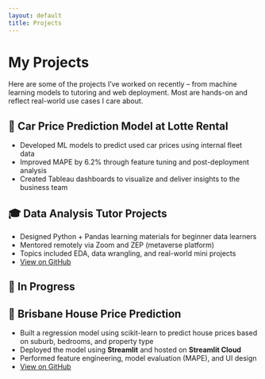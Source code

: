 ```yaml
---
layout: default
title: Projects
---
```


<div class="post">
  <h1 class="pageTitle">My Projects</h1>
  <p class="intro">Here are some of the projects I’ve worked on recently – from machine learning models to tutoring and web deployment. Most are hands-on and reflect real-world use cases I care about.</p>

  <h2>🚗 Car Price Prediction Model at Lotte Rental</h2>
  <ul>
    <li>Developed ML models to predict used car prices using internal fleet data</li>
    <li>Improved MAPE by 6.2% through feature tuning and post-deployment analysis</li>
    <li>Created Tableau dashboards to visualize and deliver insights to the business team</li>
  </ul>

  <h2>🎓 Data Analysis Tutor Projects</h2>
  <ul>
    <li>Designed Python + Pandas learning materials for beginner data learners</li>
    <li>Mentored remotely via Zoom and ZEP (metaverse platform)</li>
    <li>Topics included EDA, data wrangling, and real-world mini projects</li>
    <li><a href="https://github.com/your-repo/brisbane-house-price-app" target="_blank">View on GitHub</a></li>
  </ul>

  <h2>🧠 In Progress</h2>

   <h2>🏡 Brisbane House Price Prediction</h2>
  <ul>
    <li>Built a regression model using scikit-learn to predict house prices based on suburb, bedrooms, and property type</li>
    <li>Deployed the model using <strong>Streamlit</strong> and hosted on <strong>Streamlit Cloud</strong></li>
    <li>Performed feature engineering, model evaluation (MAPE), and UI design</li>
    <li><a href="https://github.com/your-repo/brisbane-house-price-app" target="_blank">View on GitHub</a></li>
  </ul> 

  <!-- <ul>
    <li>ML Agent with <strong>Langchain + OpenAI API</strong></li>
    <li>Django app to visualize academic paper relationships using NLP</li>
    <li>Portfolio blog improvement with custom post layouts & tags</li>
  </ul> -->
</div>
